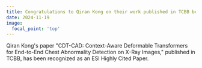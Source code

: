 ```yaml
---
title: Congratulations to Qiran Kong on their work published in TCBB being recognized as a Highly Cited Paper
date: 2024-11-19
image:
  focal_point: 'top'
---
```


Qiran Kong's paper "CDT-CAD: Context-Aware Deformable Transformers for End-to-End Chest Abnormality Detection on X-Ray Images," published in TCBB, has been recognized as an ESI Highly Cited Paper.

<!--more-->

